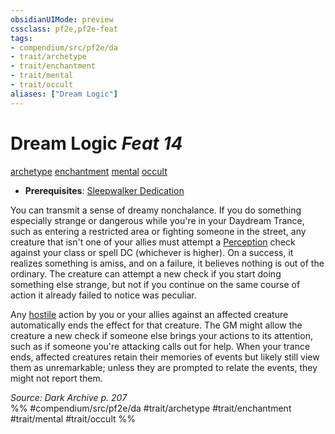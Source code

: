 ```yaml
---
obsidianUIMode: preview
cssclass: pf2e,pf2e-feat
tags:
- compendium/src/pf2e/da
- trait/archetype
- trait/enchantment
- trait/mental
- trait/occult
aliases: ["Dream Logic"]
---
```

# Dream Logic  *Feat 14*  
[archetype](../../rules/traits/archetype.md)  [enchantment](../../rules/traits/enchantment.md)  [mental](../../rules/traits/mental.md)  [occult](../../rules/traits/occult.md)  

- **Prerequisites**: [Sleepwalker Dedication](sleepwalker-dedication-da.md)

You can transmit a sense of dreamy nonchalance. If you do something especially strange or dangerous while you're in your Daydream Trance, such as entering a restricted area or fighting someone in the street, any creature that isn't one of your allies must attempt a [Perception](../skills.md#Perception) check against your class or spell DC (whichever is higher). On a success, it realizes something is amiss, and on a failure, it believes nothing is out of the ordinary. The creature can attempt a new check if you start doing something else strange, but not if you continue on the same course of action it already failed to notice was peculiar.

Any [hostile](../../rules/conditions.md#Hostile) action by you or your allies against an affected creature automatically ends the effect for that creature. The GM might allow the creature a new check if someone else brings your actions to its attention, such as if someone you're attacking calls out for help. When your trance ends, affected creatures retain their memories of events but likely still view them as unremarkable; unless they are prompted to relate the events, they might not report them.

*Source: Dark Archive p. 207*  
%% #compendium/src/pf2e/da #trait/archetype #trait/enchantment #trait/mental #trait/occult %%